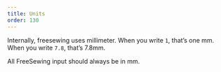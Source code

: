 ```yaml
---
title: Units
order: 130
---
```


Internally, freesewing uses millimeter. When you write `1`, that’s one mm. When you write `7.8`, that’s 7.8mm.

All FreeSewing input should always be in mm.